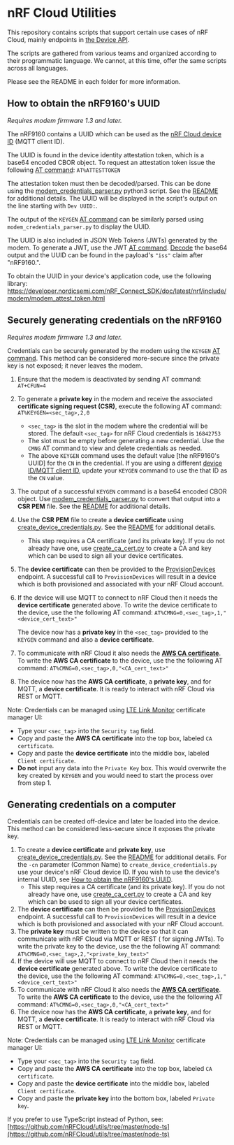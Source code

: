 # nRF Cloud Utilities

This repository contains scripts that support certain use cases of nRF Cloud, mainly endpoints in [the Device API](https://api.nrfcloud.com/v1).

The scripts are gathered from various teams and organized according to their programmatic language. We cannot, at this time, offer the same scripts across all languages.

Please see the README in each folder for more information.

## How to obtain the nRF9160's UUID
*Requires modem firmware 1.3 and later.*

The nRF9160 contains a UUID which can be used as the [nRF Cloud device ID](https://github.com/nrfconnect/sdk-nrf/blob/master/include/net/nrf_cloud.rst#configuration-options-for-device-id) (MQTT client ID).

The UUID is found in the device identity attestation token, which is a base64 encoded CBOR object.  To request an attestation token issue the following [AT command](https://infocenter.nordicsemi.com/topic/ref_at_commands/REF/at_commands/security/attesttoken_set.html): `AT%ATTESTTOKEN`

The attestation token must then be decoded/parsed.  This can be done using the [modem_credentials_parser.py](https://github.com/nRFCloud/utils/blob/master/python/modem-firmware-1.3+/modem_credentials_parser.py) python3 script.  See the [README](https://github.com/nRFCloud/utils/blob/master/python/modem-firmware-1.3+/README.md) for additional details.
The UUID will be displayed in the script's output on the line starting with `Dev UUID:`.

The output of the `KEYGEN` [AT command](https://infocenter.nordicsemi.com/topic/ref_at_commands/REF/at_commands/security/keygen_set.html) can be similarly parsed using `modem_credentials_parser.py` to display the UUID.

The UUID is also included in JSON Web Tokens (JWTs) generated by the modem.  To generate a JWT, use the JWT [AT command](https://infocenter.nordicsemi.com/index.jsp?topic=/ref_at_commands/REF/at_commands/intro.html).  [Decode](https://jwt.io/) the base64 output and the UUID can be found in the payload's `"iss"` claim after "nRF9160.".

To obtain the UUID in your device's application code, use the following library: https://developer.nordicsemi.com/nRF_Connect_SDK/doc/latest/nrf/include/modem/modem_attest_token.html


## Securely generating credentials on the nRF9160
*Requires modem firmware 1.3 and later.*

Credentials can be securely generated by the modem using the `KEYGEN`  [AT command](https://infocenter.nordicsemi.com/topic/ref_at_commands/REF/at_commands/security/keygen_set.html).  This method can be considered more-secure since the private key is not exposed; it never leaves the modem.

1. Ensure that the modem is deactivated by sending AT command: `AT+CFUN=4`

2. To generate a **private key** in the modem and receive the associated **certificate signing request (CSR)**, execute the following AT command:
`AT%KEYGEN=<sec_tag>,2,0`
	-  `<sec_tag>` is the slot in the modem where the credential will be stored. The default `<sec_tag>` for nRF Cloud credentials is `16842753`
	- The slot must be empty before generating a new credential. Use the `CMNG` AT command to view and delete credentials as needed.
	- The above `KEYGEN` command uses the default value [the nRF9160's UUID] for the `CN` in the credential. If you are using a different [device ID/MQTT client ID](https://github.com/nrfconnect/sdk-nrf/blob/master/include/net/nrf_cloud.rst#configuration-options-for-device-id), update your `KEYGEN` command to use the that ID as the `CN` value.

3. The output of a successful `KEYGEN` command is a base64 encoded CBOR object. Use [modem_credentials_parser.py](https://github.com/nRFCloud/utils/blob/master/python/modem-firmware-1.3+/modem_credentials_parser.py) to convert that output into a **CSR PEM** file. See the [README](https://github.com/nRFCloud/utils/blob/master/python/modem-firmware-1.3+/README.md) for additional details.

4. Use the **CSR PEM** file to create a **device certificate** using [create_device_credentials.py](https://github.com/nRFCloud/utils/blob/master/python/modem-firmware-1.3%2B/create_device_credentials.py). See the [README](https://github.com/nRFCloud/utils/blob/master/python/modem-firmware-1.3+/README.md) for additional details.
	-  This step requires a CA certificate (and its private key).  If you do not already have one, use [create_ca_cert.py](https://github.com/nRFCloud/utils/blob/master/python/modem-firmware-1.3%2B/create_ca_cert.py) to create a CA and key which can be used to sign all your device certificates.

5. The **device certificate** can then be provided to the [ProvisionDevices](https://api.nrfcloud.com/v1#operation/ProvisionDevices) endpoint. A successful call to `ProvisionDevices` will result in a device which is both provisioned and associated with your nRF Cloud account.

6. If the device will use MQTT to connect to nRF Cloud then it needs the **device certificate** generated above. To write the device certificate to the device, use the the following AT command:
`AT%CMNG=0,<sec_tag>,1,"<device_cert_text>"`

	The device now has a **private key** in the `<sec_tag>` provided to the `KEYGEN` command and also a **device certificate**.

7. To communicate with nRF Cloud it also needs the **[AWS CA certificate](https://www.amazontrust.com/repository/AmazonRootCA1.pem)**. To write the **AWS CA certificate** to the device, use the the following AT command:
`AT%CMNG=0,<sec_tag>,0,"<CA_cert_text>"`
8.  The device now has the **AWS CA certificate**, a **private key**, and for MQTT, a **device certificate**.  It is ready to interact with nRF Cloud via REST or MQTT.

Note:
Credentials can be managed using [LTE Link Monitor](https://infocenter.nordicsemi.com/topic/ug_link_monitor/UG/link_monitor/lm_certificate_manager.html) certificate manager UI:

 - Type your `<sec_tag>` into the `Security tag` field.
 - Copy and paste the **AWS CA certificate** into the top box, labeled `CA certificate`.
 - Copy and paste the **device certificate** into the middle box, labeled `Client certificate`.
 - **Do not** input any data into the `Private Key` box.  This would overwrite the key created by `KEYGEN` and you would need to start the process over from step 1.

## Generating credentials on a computer

Credentials can be created off-device and later be loaded into the device. This method can be considered less-secure since it exposes the private key.

1. To create a **device certificate** and **private key**, use [create_device_credentials.py](https://github.com/nRFCloud/utils/blob/master/python/modem-firmware-1.3%2B/create_device_credentials.py). See the [README](https://github.com/nRFCloud/utils/blob/master/python/modem-firmware-1.3+/README.md) for additional details.  For the `-cn` parameter (Common Name) to `create_device_credentials.py` use your device's nRF Cloud device ID.  If you wish to use the device's internal UUID, see [How to obtain the nRF9160's UUID](#how-to-obtain-the-nrf9160s-uuid).
	-  This step requires a CA certificate (and its private key).  If you do not already have one, use [create_ca_cert.py](https://github.com/nRFCloud/utils/blob/master/python/modem-firmware-1.3%2B/create_ca_cert.py) to create a CA and key which can be used to sign all your device certificates.
2. The **device certificate** can then be provided to the [ProvisionDevices](https://api.nrfcloud.com/v1#operation/ProvisionDevices) endpoint. A successful call to `ProvisionDevices` will result in a device which is both provisioned and associated with your nRF Cloud account.
3. The **private key** must be written to the device so that it can communicate with nRF Cloud via MQTT or REST ( for signing JWTs). To write the private key to the device, use the the following AT command:
`AT%CMNG=0,<sec_tag>,2,"<private_key_text>"`
4. If the device will use MQTT to connect to nRF Cloud then it needs the **device certificate** generated above. To write the device certificate to the device, use the the following AT command:
`AT%CMNG=0,<sec_tag>,1,"<device_cert_text>"`
5. To communicate with nRF Cloud it also needs the **[AWS CA certificate](https://www.amazontrust.com/repository/AmazonRootCA1.pem)**. To write the **AWS CA certificate** to the device, use the the following AT command:
`AT%CMNG=0,<sec_tag>,0,"<CA_cert_text>"`
6.  The device now has the **AWS CA certificate**, a **private key**, and for MQTT, a **device certificate**.  It is ready to interact with nRF Cloud via REST or MQTT.

Note:
Credentials can be managed using [LTE Link Monitor](https://infocenter.nordicsemi.com/topic/ug_link_monitor/UG/link_monitor/lm_certificate_manager.html) certificate manager UI:

 - Type your `<sec_tag>` into the `Security tag` field.
 - Copy and paste the **AWS CA certificate** into the top box, labeled `CA certificate`.
 - Copy and paste the **device certificate** into the middle box, labeled `Client certificate`.
 - Copy and paste the **private key** into the bottom box, labeled `Private key`.

If you prefer to use TypeScript instead of Python, see: [https://github.com/nRFCloud/utils/tree/master/node-ts](https://github.com/nRFCloud/utils/tree/master/node-ts)
